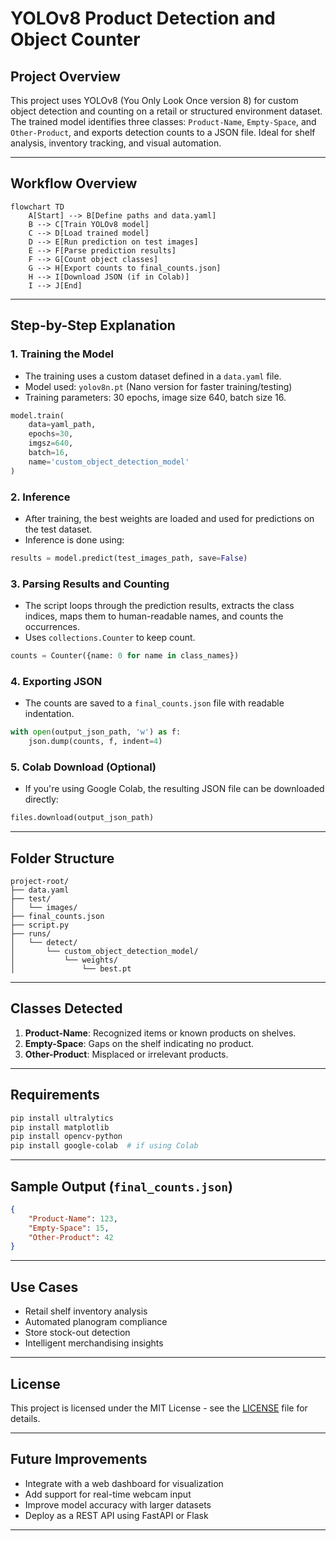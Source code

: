 # YOLOv8 Product Detection and Object Counter

##  Project Overview

This project uses YOLOv8 (You Only Look Once version 8) for custom object detection and counting on a retail or structured environment dataset. The trained model identifies three classes: `Product-Name`, `Empty-Space`, and `Other-Product`, and exports detection counts to a JSON file. Ideal for shelf analysis, inventory tracking, and visual automation.

---

##  Workflow Overview

```mermaid
flowchart TD
    A[Start] --> B[Define paths and data.yaml]
    B --> C[Train YOLOv8 model]
    C --> D[Load trained model]
    D --> E[Run prediction on test images]
    E --> F[Parse prediction results]
    F --> G[Count object classes]
    G --> H[Export counts to final_counts.json]
    H --> I[Download JSON (if in Colab)]
    I --> J[End]
```

---

##  Step-by-Step Explanation

### 1. **Training the Model**

* The training uses a custom dataset defined in a `data.yaml` file.
* Model used: `yolov8n.pt` (Nano version for faster training/testing)
* Training parameters: 30 epochs, image size 640, batch size 16.

```python
model.train(
    data=yaml_path,
    epochs=30,
    imgsz=640,
    batch=16,
    name='custom_object_detection_model'
)
```

### 2. **Inference**

* After training, the best weights are loaded and used for predictions on the test dataset.
* Inference is done using:

```python
results = model.predict(test_images_path, save=False)
```

### 3. **Parsing Results and Counting**

* The script loops through the prediction results, extracts the class indices, maps them to human-readable names, and counts the occurrences.
* Uses `collections.Counter` to keep count.

```python
counts = Counter({name: 0 for name in class_names})
```

### 4. **Exporting JSON**

* The counts are saved to a `final_counts.json` file with readable indentation.

```python
with open(output_json_path, 'w') as f:
    json.dump(counts, f, indent=4)
```

### 5. **Colab Download (Optional)**

* If you're using Google Colab, the resulting JSON file can be downloaded directly:

```python
files.download(output_json_path)
```

---

##  Folder Structure

```
project-root/
├── data.yaml
├── test/
│   └── images/
├── final_counts.json
├── script.py
├── runs/
│   └── detect/
│       └── custom_object_detection_model/
│           └── weights/
│               └── best.pt
```

---

##  Classes Detected

1. **Product-Name**: Recognized items or known products on shelves.
2. **Empty-Space**: Gaps on the shelf indicating no product.
3. **Other-Product**: Misplaced or irrelevant products.

---

##  Requirements

```bash
pip install ultralytics
pip install matplotlib
pip install opencv-python
pip install google-colab  # if using Colab
```

---

##  Sample Output (`final_counts.json`)

```json
{
    "Product-Name": 123,
    "Empty-Space": 15,
    "Other-Product": 42
}
```

---

##  Use Cases

* Retail shelf inventory analysis
* Automated planogram compliance
* Store stock-out detection
* Intelligent merchandising insights

---

##  License

This project is licensed under the MIT License - see the [LICENSE](LICENSE) file for details.

---

##  Future Improvements

* Integrate with a web dashboard for visualization
* Add support for real-time webcam input
* Improve model accuracy with larger datasets
* Deploy as a REST API using FastAPI or Flask

---
